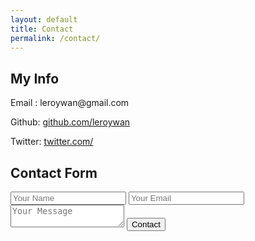 ```yaml
---
layout: default	
title: Contact
permalink: /contact/
---
```


<div class="main-content">
	<div class="contact-info">
		<h2>My Info</h2>
		<p></p>
		<div>
			<span><p>Email  : leroywan@gmail.com </p></span>
			<span><p>Github: <a href="http://github.com/leroywan">github.com/leroywan</a></p></span>
			<span><p>Twitter: <a href="#">twitter.com/</a></p></span>
		</div>
	</div>
	<div class="contact-form"> 
		<h2 class="heading">Contact Form</h2>
		<form method="POST" action="https://www.formingo.co/submit/leroywan@gmail.com">
		    <input type="text" name="full_name" placeholder="Your Name">
		    <input type="email" name="__replyto" placeholder="Your Email">
		    <textarea type="text" name="message" placeholder="Your Message"></textarea>
		    <input type="hidden" name="__redirect" value="http://leroywan.github.io">
		    <input type="submit" class="submit" value="Contact">
		</form>
	</div>
</div>